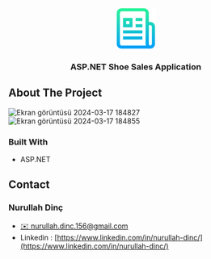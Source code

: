 

<div align="center">
  <a href="https://github.com/github_username/repo_name">
    <img src="https://raw.githubusercontent.com/enesdmc0/react-country-info/main/images/logo.png" alt="Logo" width="80" height="80">
  </a>
<h3 align="center">ASP.NET Shoe Sales Application</h3>
</div>



## About The Project



![Ekran görüntüsü 2024-03-17 184827](https://github.com/NurullahDnc/Website-project-with-asp.net/assets/150585098/70d2fc6e-fed1-4006-ba41-b9d83e56327b)
![Ekran görüntüsü 2024-03-17 184855](https://github.com/NurullahDnc/Website-project-with-asp.net/assets/150585098/cfc37643-20f0-4ed8-ab01-a5ba9cb72e5a)





### Built With

- ASP.NET


## Contact

### Nurullah Dinç

- [ ✉️ nurullah.dinc.156@gmail.com]()
- Linkedin : [https://www.linkedin.com/in/nurullah-dinc/](https://www.linkedin.com/in/nurullah-dinc/)
